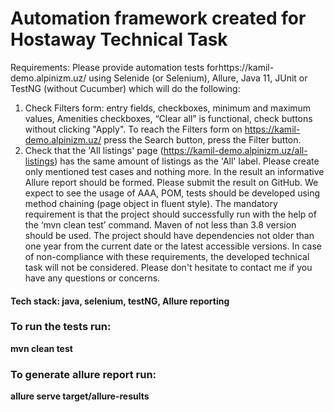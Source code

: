 
# Automation framework created for Hostaway Technical Task 

Requirements:
Please provide automation tests forhttps://kamil-demo.alpinizm.uz/ using Selenide (or Selenium), Allure, Java 11, JUnit or TestNG (without Cucumber) which will do the following:
1. Check Filters form: entry fields, checkboxes, minimum and maximum values, Amenities checkboxes, “Clear all” is functional, check buttons without clicking "Apply".
   To reach the Filters form on https://kamil-demo.alpinizm.uz/ press the Search button, press the Filter button.
2. Check that the 'All listings' page (https://kamil-demo.alpinizm.uz/all-listings) has the same amount of listings as the 'All' label.
   Please create only mentioned test cases and nothing more.
   In the result an informative Allure report should be formed. Please submit the result on GitHub.
   We expect to see the usage of AAA, POM, tests should be developed using method chaining (page object in fluent style).
   The mandatory requirement is that the project should successfully run with the help of the ‘mvn clean test’ command. Maven of not less than 3.8 version should be used. The project should have dependencies not older than one year from the current date or the latest accessible versions. In case of non-compliance with these requirements, the developed technical task will not be considered.
   Please don't hesitate to contact me if you have any questions or concerns.




#### Tech stack: java, selenium, testNG, Allure reporting


### To run the tests run: 

**mvn clean test**



### To generate allure report run:  

**allure serve target/allure-results**
